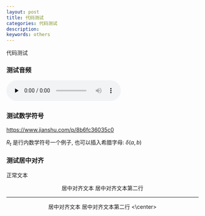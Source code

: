 ```yaml
---
layout: post
title: 代码测试
categories: 代码测试
description:  
keywords: others
---
```


代码测试


### 测试音频


​<audio id="audio" controls="" preload="none">
      <source id="wav" src="https://github.com/Liu-Feng-deeplearning/Liu-Feng-deeplearning.github.io/blob/master/audio/test.wav">
</audio>

### 测试数学符号

https://www.jianshu.com/p/8b6fc36035c0

$R_t$ 是行内数学符号一个例子, 也可以插入希腊字母: $\delta(a, b)$

### 测试居中对齐
正常文本

<p align="center">
居中对齐文本     
居中对齐文本第二行
</p>

---

<center> 居中对齐文本     
居中对齐文本第二行
<\center>
